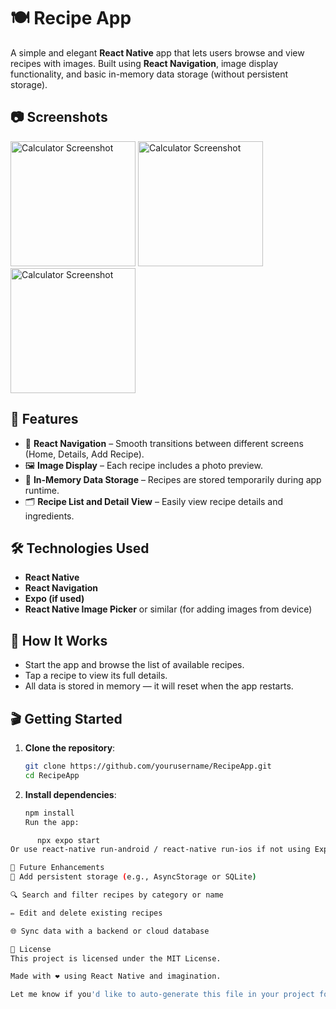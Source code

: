 # 🍽️ Recipe App

A simple and elegant **React Native** app that lets users browse and view recipes with images. Built using **React Navigation**, image display functionality, and basic in-memory data storage (without persistent storage).

## 📷 Screenshots
<img src="https://github.com/user-attachments/assets/19c5b4e7-ced2-41e7-8990-eec78a736d88" width="200" alt="Calculator Screenshot">
<img src="https://github.com/user-attachments/assets/d78a280d-1d6c-49c8-a9a9-de51b9a71e38" width="200" alt="Calculator Screenshot">
<img src="https://github.com/user-attachments/assets/27a6a3d2-720a-4471-bab5-ff411667a1d3" width="200" alt="Calculator Screenshot">

## 🚀 Features

- 📱 **React Navigation** – Smooth transitions between different screens (Home, Details, Add Recipe).
- 🖼️ **Image Display** – Each recipe includes a photo preview.
- 🧠 **In-Memory Data Storage** – Recipes are stored temporarily during app runtime.
- 🗂️ **Recipe List and Detail View** – Easily view recipe details and ingredients.

## 🛠️ Technologies Used

- **React Native**
- **React Navigation**
- **Expo (if used)**
- **React Native Image Picker** or similar (for adding images from device)

## 🧪 How It Works

- Start the app and browse the list of available recipes.
- Tap a recipe to view its full details.
- All data is stored in memory — it will reset when the app restarts.

## 🎬 Getting Started

1. **Clone the repository**:

   ```bash
   git clone https://github.com/yourusername/RecipeApp.git
   cd RecipeApp

2. **Install dependencies**:
   ```bash
   npm install
   Run the app:

```bash
      npx expo start
Or use react-native run-android / react-native run-ios if not using Expo.

🔮 Future Enhancements
💾 Add persistent storage (e.g., AsyncStorage or SQLite)

🔍 Search and filter recipes by category or name

✏️ Edit and delete existing recipes

🌐 Sync data with a backend or cloud database

📜 License
This project is licensed under the MIT License.

Made with ❤️ using React Native and imagination.

Let me know if you'd like to auto-generate this file in your project folder or include sample images or screen previews!
